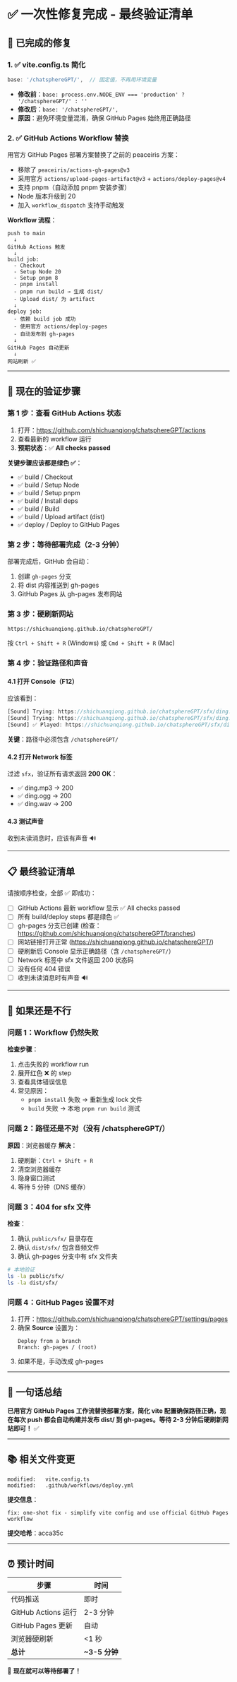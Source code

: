 # ✅ 一次性修复完成 - 最终验证清单

## 🎯 已完成的修复

### 1. ✅ vite.config.ts 简化
```typescript
base: '/chatsphereGPT/',  // 固定值，不再用环境变量
```
- **修改前**：`base: process.env.NODE_ENV === 'production' ? '/chatsphereGPT/' : ''`
- **修改后**：`base: '/chatsphereGPT/',`
- **原因**：避免环境变量混淆，确保 GitHub Pages 始终用正确路径

### 2. ✅ GitHub Actions Workflow 替换
用官方 GitHub Pages 部署方案替换了之前的 peaceiris 方案：
- 移除了 `peaceiris/actions-gh-pages@v3`
- 采用官方 `actions/upload-pages-artifact@v3` + `actions/deploy-pages@v4`
- 支持 pnpm（自动添加 pnpm 安装步骤）
- Node 版本升级到 20
- 加入 `workflow_dispatch` 支持手动触发

**Workflow 流程**：
```
push to main
  ↓
GitHub Actions 触发
  ↓
build job:
  - Checkout
  - Setup Node 20
  - Setup pnpm 8
  - pnpm install
  - pnpm run build → 生成 dist/
  - Upload dist/ 为 artifact
  ↓
deploy job:
  - 依赖 build job 成功
  - 使用官方 actions/deploy-pages
  - 自动发布到 gh-pages
  ↓
GitHub Pages 自动更新
  ↓
网站刷新 ✅
```

---

## 🧪 现在的验证步骤

### 第 1 步：查看 GitHub Actions 状态

1. 打开：https://github.com/shichuanqiong/chatsphereGPT/actions
2. 查看最新的 workflow 运行
3. **预期状态**：✅ **All checks passed**

**关键步骤应该都是绿色 ✅**：
- ✅ build / Checkout
- ✅ build / Setup Node
- ✅ build / Setup pnpm
- ✅ build / Install deps
- ✅ build / Build
- ✅ build / Upload artifact (dist)
- ✅ deploy / Deploy to GitHub Pages

### 第 2 步：等待部署完成（2-3 分钟）

部署完成后，GitHub 会自动：
1. 创建 `gh-pages` 分支
2. 将 dist 内容推送到 gh-pages
3. GitHub Pages 从 gh-pages 发布网站

### 第 3 步：硬刷新网站

```
https://shichuanqiong.github.io/chatsphereGPT/
```

按 `Ctrl + Shift + R` (Windows) 或 `Cmd + Shift + R` (Mac)

### 第 4 步：验证路径和声音

#### 4.1 打开 Console（F12）

应该看到：
```javascript
[Sound] Trying: https://shichuanqiong.github.io/chatsphereGPT/sfx/ding.mp3
[Sound] Trying: https://shichuanqiong.github.io/chatsphereGPT/sfx/ding.ogg
[Sound] ✅ Played: https://shichuanqiong.github.io/chatsphereGPT/sfx/ding.wav
```

**关键**：路径中必须包含 `/chatsphereGPT/`

#### 4.2 打开 Network 标签

过滤 `sfx`，验证所有请求返回 **200 OK**：
- ✅ ding.mp3 → 200
- ✅ ding.ogg → 200
- ✅ ding.wav → 200

#### 4.3 测试声音

收到未读消息时，应该有声音 🔊

---

## 📋 最终验证清单

请按顺序检查，全部 ✅ 即成功：

- [ ] GitHub Actions 最新 workflow 显示 ✅ All checks passed
- [ ] 所有 build/deploy steps 都是绿色 ✅
- [ ] gh-pages 分支已创建 (检查：https://github.com/shichuanqiong/chatsphereGPT/branches)
- [ ] 网站链接打开正常 (https://shichuanqiong.github.io/chatsphereGPT/)
- [ ] 硬刷新后 Console 显示正确路径（含 `/chatsphereGPT/`）
- [ ] Network 标签中 sfx 文件返回 200 状态码
- [ ] 没有任何 404 错误
- [ ] 收到未读消息时有声音 🔊

---

## 🔧 如果还是不行

### 问题 1：Workflow 仍然失败

**检查步骤**：
1. 点击失败的 workflow run
2. 展开红色 ❌ 的 step
3. 查看具体错误信息
4. 常见原因：
   - `pnpm install` 失败 → 重新生成 lock 文件
   - `build` 失败 → 本地 `pnpm run build` 测试

### 问题 2：路径还是不对（没有 /chatsphereGPT/）

**原因**：浏览器缓存
**解决**：
1. 硬刷新：`Ctrl + Shift + R`
2. 清空浏览器缓存
3. 隐身窗口测试
4. 等待 5 分钟（DNS 缓存）

### 问题 3：404 for sfx 文件

**检查**：
1. 确认 `public/sfx/` 目录存在
2. 确认 `dist/sfx/` 包含音频文件
3. 确认 gh-pages 分支中有 sfx 文件夹

```bash
# 本地验证
ls -la public/sfx/
ls -la dist/sfx/
```

### 问题 4：GitHub Pages 设置不对

1. 打开：https://github.com/shichuanqiong/chatsphereGPT/settings/pages
2. 确保 **Source** 设置为：
   ```
   Deploy from a branch
   Branch: gh-pages / (root)
   ```
3. 如果不是，手动改成 gh-pages

---

## 🚀 一句话总结

**已用官方 GitHub Pages 工作流替换部署方案，简化 vite 配置确保路径正确，现在每次 push 都会自动构建并发布 dist/ 到 gh-pages。等待 2-3 分钟后硬刷新网站即可！** ✅

---

## 📚 相关文件变更

```
modified:   vite.config.ts
modified:   .github/workflows/deploy.yml
```

**提交信息**：
```
fix: one-shot fix - simplify vite config and use official GitHub Pages workflow
```

**提交哈希**：acca35c

---

## ⏰ 预计时间

| 步骤 | 时间 |
|------|------|
| 代码推送 | 即时 |
| GitHub Actions 运行 | 2-3 分钟 |
| GitHub Pages 更新 | 自动 |
| 浏览器硬刷新 | <1 秒 |
| **总计** | **~3-5 分钟** |

🎉 **现在就可以等待部署了！**

